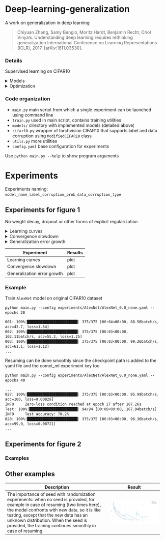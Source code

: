 # Deep-learning-generalization

A work on generalization in deep learning

> Chiyuan Zhang, Samy Bengio, Moritz Hardt, Benjamin Recht, Oriol Vinyals. Understanding deep learning requires rethinking generalization International Conference on Learning Representations (ICLR), 2017. [arXiv:1611.03530].

### Details

Supervised learning on CIFAR10

<details>
<summary>Models</summary>

- **Net** (simple conv net) `models/simple_mlp.py`:
    - 17,000 params (too few params to reach zero-loss)
    - learning_rate=0.01
- **MLP1** `models/simple_mlp.py`:
    - 1,200,000 params
    - learning_rate=0.01
- **MLP3** `models/simple_mlp.py`:
    - 1,700,000 params
    - learning_rate=0.01
- **AlexNetSmall** `models/alexnet.py`:
    - 460,000 params
    - learning_rate=0.01
- **InceptionSmall** `models/inception.py`:
    - 1,600,000 params
    - learning_rate=0.1
</details>
<details>
<summary>Optimization</summary>

- Optimizer: SGD, momentum=0.9, decay factor 0.95 per epoch
- Loaders: batch_size=128
</details>
    

### Code organization

- `main.py` main script from which a single experiment can be launched using command line
- `train.py` used in main script, contains training utilities
- `models/` directory with implemented models (detailed above)
- `cifar10.py` wrapper of torchvision CIFAR10 that supports label and data corruption using `ModifiedCIFAR10` class
- `utils.py` more utilities
- `config.yaml` base configuration for experiments

Use `python main.py --help` to show program arguments

# Experiments

Experiments naming: `model_name`\_`label_corruption_prob`\_`data_corruption_type`

## Experiments for figure 1

No weight decay, dropout or other forms of explicit regularization

<details>
<summary>Learning curves</summary>

Loss per training step varying randomization test
- **True labels**: original CIFAR10 dataset
- **Random labels**: dataset with random labels both train and test, probability (fraction) specified by $p\in(0,1]$
- **Shuffled pixels**: a fixed pixels permutation is applied to train and test images
- **Random pixels**: different pixels permutation for each train and test image
- **Gaussian**: train and test images are generated according to a normal distribution with matching mean and std to the full dataset

Fixed architecture with varying randomization test
</details>

<details>
<summary>Convergence slowdown</summary>

Time to reach the interpolation threshold againts label corruption for each network. One must run 11 experiments for the corrution levels per 3 different architectures

We should see that as the label corruption level increases, the time to reach the interpolation threshold increases as well.
</details>

<details>
<summary>Generalization error growth</summary>

Test error at the interpolaton threshold against label corruption level for each network. Same as the previous experiment, just with another metric
</details>

| **Experiment** | **Results** |
| -------------- | ----------- |
| Learning curves | plot |
| Convergence slowdown | plot |
| Generalization error growth | plot |

### Example

Train `AlexNet` model on original CIFAR10 dataset
```
python main.py --config experiments/AlexNet/AlexNet_0.0_none.yaml --epochs 20
```

```
001: 100%|███████████████████████| 375/375 [00:04<00:00, 88.56batch/s, acc=43.7, loss=1.54]
002: 100%|███████████████████████| 375/375 [00:03<00:00, 102.11batch/s, acc=55.2, loss=1.25]
003: 100%|███████████████████████| 375/375 [00:03<00:00, 99.26batch/s, acc=61.1, loss=1.12]
...
```

Resuming can be done smoothly since the checkpoint path is added to the yaml file and the comet_ml experiment key too
```
python main.py --config experiments/AlexNet/AlexNet_0.0_none.yaml --epochs 40
```

```
...
027: 100%|███████████████████████| 375/375 [00:03<00:00, 95.99batch/s, acc=100, loss=0.00829]
INFO     Zero-loss condition reached at epoch 27 after 107.26s
Test: 100%|██████████████████████| 94/94 [00:00<00:00, 167.94batch/s]
INFO     Test accuracy: 70.2%
028: 100%|███████████████████████| 375/375 [00:03<00:00, 96.36batch/s, acc=99.9, loss=0.00721]
...
```

## Experiments for figure 2

### Examples


## Other examples

**Description** | **Result**
--------------- | -----------
The importance of seed with randomization experiments: when no seed is provided, for example in case of resuming (two times here), the model confronts with new data, so it is like testing, except that the new data has an unknown distribution. When the seed is provided, the training continues smoothly in case of resuming. | ![](src/plots/figures/seed_noseed.jpeg)
